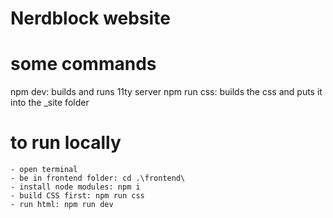 ﻿# Nerdblock website

# some commands
npm dev: builds and runs 11ty server
npm run css: builds the css and puts it into the _site folder

# to run locally
    - open terminal
    - be in frontend folder: cd .\frontend\
    - install node modules: npm i
    - build CSS first: npm run css
    - run html: npm run dev
